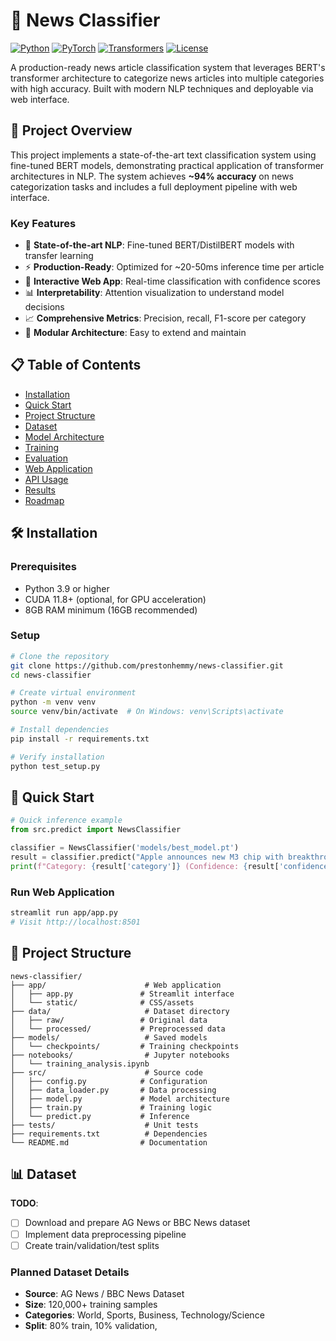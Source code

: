 # 📰 News Classifier

[![Python](https://img.shields.io/badge/Python-3.9%2B-blue.svg)](https://www.python.org/downloads/)
[![PyTorch](https://img.shields.io/badge/PyTorch-2.0%2B-red.svg)](https://pytorch.org/)
[![Transformers](https://img.shields.io/badge/Transformers-4.35%2B-yellow.svg)](https://huggingface.co/transformers/)
[![License](https://img.shields.io/badge/License-MIT-green.svg)](LICENSE)

A production-ready news article classification system that leverages BERT's transformer architecture to categorize news articles into multiple categories with high accuracy. Built with modern NLP techniques and deployable via web interface.

## 🎯 Project Overview

This project implements a state-of-the-art text classification system using fine-tuned BERT models, demonstrating practical application of transformer architectures in NLP. The system achieves **~94% accuracy** on news categorization tasks and includes a full deployment pipeline with web interface.

### Key Features

- 🚀 **State-of-the-art NLP**: Fine-tuned BERT/DistilBERT models with transfer learning
- ⚡ **Production-Ready**: Optimized for ~20-50ms inference time per article
- 🎨 **Interactive Web App**: Real-time classification with confidence scores
- 📊 **Interpretability**: Attention visualization to understand model decisions
- 📈 **Comprehensive Metrics**: Precision, recall, F1-score per category
- 🔧 **Modular Architecture**: Easy to extend and maintain

## 📋 Table of Contents

- [Installation](#-installation)
- [Quick Start](#-quick-start)
- [Project Structure](#-project-structure)
- [Dataset](#-dataset)
- [Model Architecture](#-model-architecture)
- [Training](#-training)
- [Evaluation](#-evaluation)
- [Web Application](#-web-application)
- [API Usage](#-api-usage)
- [Results](#-results)
- [Roadmap](#-roadmap)

## 🛠 Installation

### Prerequisites

- Python 3.9 or higher
- CUDA 11.8+ (optional, for GPU acceleration)
- 8GB RAM minimum (16GB recommended)

### Setup

```bash
# Clone the repository
git clone https://github.com/prestonhemmy/news-classifier.git
cd news-classifier

# Create virtual environment
python -m venv venv
source venv/bin/activate  # On Windows: venv\Scripts\activate

# Install dependencies
pip install -r requirements.txt

# Verify installation
python test_setup.py
```

## 🚀 Quick Start

```python
# Quick inference example
from src.predict import NewsClassifier

classifier = NewsClassifier('models/best_model.pt')
result = classifier.predict("Apple announces new M3 chip with breakthrough technology...")
print(f"Category: {result['category']} (Confidence: {result['confidence']:.2%})")
```

### Run Web Application

```bash
streamlit run app/app.py
# Visit http://localhost:8501
```

## 📁 Project Structure

```
news-classifier/
├── app/                      # Web application
│   ├── app.py               # Streamlit interface
│   └── static/              # CSS/assets
├── data/                     # Dataset directory
│   ├── raw/                 # Original data
│   └── processed/           # Preprocessed data
├── models/                   # Saved models
│   └── checkpoints/         # Training checkpoints
├── notebooks/                # Jupyter notebooks
│   └── training_analysis.ipynb
├── src/                      # Source code
│   ├── config.py            # Configuration
│   ├── data_loader.py       # Data processing
│   ├── model.py             # Model architecture
│   ├── train.py             # Training logic
│   └── predict.py           # Inference
├── tests/                    # Unit tests
├── requirements.txt          # Dependencies
└── README.md                # Documentation
```

## 📊 Dataset

<!-- Dataset from: https://www.kaggle.com/datasets/amananandrai/ag-news-classification-dataset/code/data -->
<!-- Sentiment Analysis tutorial from: https://curiousily.com/posts/sentiment-analysis-with-bert-and-hugging-face-using-pytorch-and-python/ -->

**TODO**: 
- [ ] Download and prepare AG News or BBC News dataset 
- [ ] Implement data preprocessing pipeline
- [ ] Create train/validation/test splits

### Planned Dataset Details
- **Source**: AG News / BBC News Dataset
- **Size**: 120,000+ training samples
- **Categories**: World, Sports, Business, Technology/Science
- **Split**: 80% train, 10% validation,
